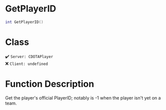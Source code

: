 # GetPlayerID
```lua
int GetPlayerID()
```
# Class
✔️ `Server: CDOTAPlayer`  
❌ `Client: undefined`  

# Function Description
Get the player's official PlayerID; notably is -1 when the player isn't yet on a team.
